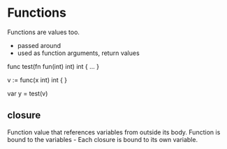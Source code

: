 # Functions

Functions are values too.
- passed around
- used as function arguments, return values

func test(fn fun(int) int) int {
...
}

v := func(x int) int {
}

var y = test(v)


## closure
Function value that references variables from outside its body.
Function is bound to the variables - Each closure is bound to its own variable.


